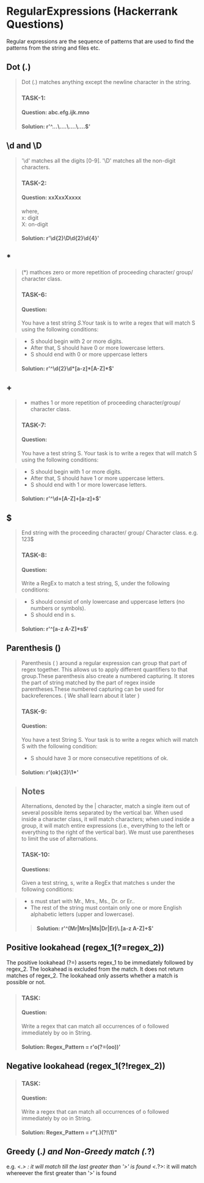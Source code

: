 # RegularExpressions (Hackerrank Questions)
Regular expressions are the sequence of patterns that are used to find the patterns from the string and files etc. 

## Dot (.)</br>
>Dot (.) matches anything except the newline character in the string.</br>
>### TASK-1: </br>
>#### Question: abc.efg.ijk.mno</br>
>#### Solution: r'^...\\....\\....\\....$'

## \d and \D</br>
>'\d' matches all the digits [0-9].
>'\D' matches all the non-digit characters. 
>### TASK-2:</br> 
>#### Question: xxXxxXxxxx</br>
>where,</br>
>     x: digit</br>
>     X: on-digit</br>
>#### Solution: r'\d{2}\D\d{2}\d{4}'

## * 
>(*) mathces zero or more repetition of proceeding character/ group/  character class.
>### TASK-6:</br>
>#### Question: 
>You have a test string <i>S</i>.Your task is to write a regex that will match S using the following conditions:</br>

>* S should begin with 2 or more digits.</br>
>* After that, S should have 0 or more lowercase letters.</br>
>* S should end with 0 or more uppercase letters</br>
> #### Solution: r'^\\d{2}\\d*[a-z]\*[A-Z]\*$'

## +
>+ mathes 1 or more repetition of proceeding character/group/ character class.
>### TASK-7: </br>
>#### Question: 
>You have a test string S. Your task is to write a regex that will match S using the following conditions:

>* S should begin with 1 or more digits.
>* After that, S should have 1 or more uppercase letters.
>* S should end with 1 or more lowercase letters.
>#### Solution: r'^\\d+[A-Z]+[a-z]+$'

## $
> End string with the proceeding character/ group/ Character class. e.g. 123$
>### TASK-8: </br>
>#### Question: 
>Write a RegEx to match a test string, S, under the following conditions:

>* S should consist of only lowercase and uppercase letters (no numbers or symbols).
>* S should end in s.
>#### Solution: r'^[a-z A-Z]\*s$'

## Parenthesis ()
>Parenthesis ( ) around a regular expression can group that part of regex together. This allows us to apply different quantifiers to that group.These parenthesis also create a numbered capturing. It stores the part of string matched by the part of regex inside parentheses.These numbered capturing can be used for backreferences. ( We shall learn about it later )
>### TASK-9: </br>
>#### Question: 
>You have a test String S. Your task is to write a regex which will match S with the following condition:
>* S should have 3 or more consecutive repetitions of ok.
>#### Solution: r'(ok){3}\\1*'

>## Notes
>Alternations, denoted by the | character, match a single item out of several possible items separated by the vertical bar. When used inside a character class, it will match characters; when used inside a group, it will match entire expressions (i.e., everything to the left or everything to the right of the vertical bar). We must use parentheses to limit the use of alternations.
>### TASK-10: </br>
>#### Questions:
>Given a test string, s, write a RegEx that matches s under the following conditions:

>* s must start with Mr., Mrs., Ms., Dr. or Er..
>* The rest of the string must contain only one or more English alphabetic letters (upper and lowercase).
>>#### Solution: r'^(Mr|Mrs|Ms|Dr|Er)\\.[a-z A-Z]+$'

## Positive lookahead (regex_1(?=regex_2))

The positive lookahead (?=) asserts regex_1 to be immediately followed by regex_2. The lookahead is excluded from the match. It does not return matches of regex_2. The lookahead only asserts whether a match is possible or not.

>### TASK:
>#### Question: 
>Write a regex that can match all occurrences of o followed immediately by oo in String.
>#### Solution: Regex_Pattern = r'o(?=(oo))'

## Negative lookahead (regex_1(?!regex_2))
>### TASK:
>#### Question: 
>Write a regex that can match all occurrences of o followed immediately by oo in String.
>#### Solution: Regex_Pattern = r"(.)(?!\1)"

## Greedy (.*) and Non-Greedy match (.*?)
e.g. <.*> : it will match till the last greater than '>' is found
  <.*?>: it will match whereever the first greater than '>' is found

